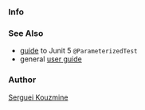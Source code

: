 ### Info

### See Also

  * [guide](https://www.baeldung.com/parameterized-tests-junit-5) to Junit 5 `@ParameterizedTest` 
  * general [user guide](https://junit.org/junit5/docs/current/user-guide/)


### Author
[Serguei Kouzmine](kouzmine_serguei@yahoo.com)
